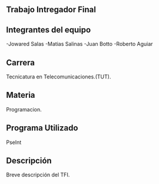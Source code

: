 ## Trabajo Intregador Final
## Integrantes del equipo
-Jowared Salas
-Matias Salinas
-Juan Botto
-Roberto Aguiar
## Carrera
Tecnicatura en Telecomunicaciones.(TUT).
## Materia
Programacion.
## Programa Utilizado
PseInt
## Descripción
Breve descripción del TFI.




